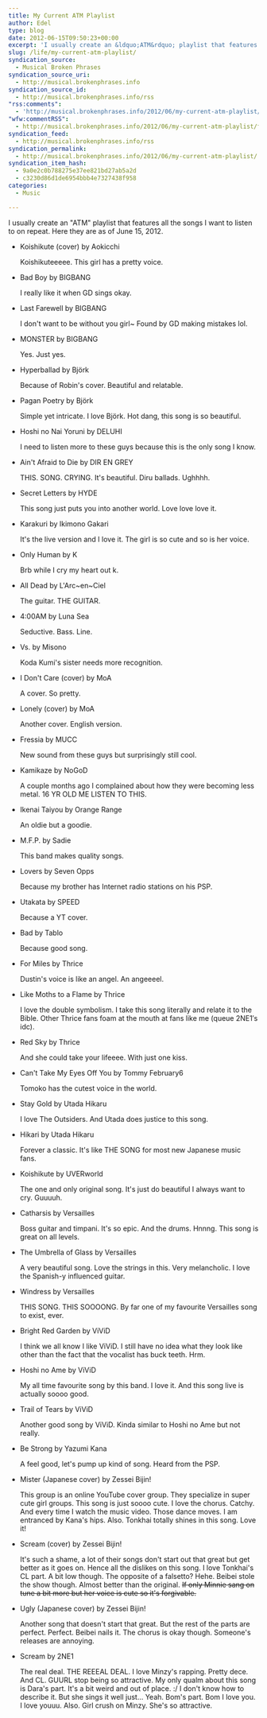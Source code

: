 ```yaml
---
title: My Current ATM Playlist
author: Edel
type: blog
date: 2012-06-15T09:50:23+00:00
excerpt: 'I usually create an &ldquo;ATM&rdquo; playlist that features all the songs I want to listen to on repeat. Here they are as of June 15, 2012. Koishikute (cover) by Aokicchi Koishikuteeeee. This girl has a pretty voice. Bad Boy by BIGBANG I really like it when GD sings okay. Last Farewell by BIGBANG I don&rsquo;t [...]'
slug: /life/my-current-atm-playlist/
syndication_source:
  - Musical Broken Phrases
syndication_source_uri:
  - http://musical.brokenphrases.info
syndication_source_id:
  - http://musical.brokenphrases.info/rss
"rss:comments":
  - 'http://musical.brokenphrases.info/2012/06/my-current-atm-playlist/#comments'
"wfw:commentRSS":
  - http://musical.brokenphrases.info/2012/06/my-current-atm-playlist/feed/
syndication_feed:
  - http://musical.brokenphrases.info/rss
syndication_permalink:
  - http://musical.brokenphrases.info/2012/06/my-current-atm-playlist/
syndication_item_hash:
  - 9a0e2c0b788275e37ee821bd27ab5a2d
  - c3230d86d1de6954bbb4e7327438f958
categories:
  - Music

---
```

I usually create an "ATM" playlist that features all the songs I want to listen to on repeat. Here they are as of June 15, 2012.

  * Koishikute (cover) by Aokicchi
  
    Koishikuteeeee. This girl has a pretty voice.
  * Bad Boy by BIGBANG
  
    I really like it when GD sings okay.
  * Last Farewell by BIGBANG
  
    I don't want to be without you girl~ Found by GD making mistakes lol.
  * MONSTER by BIGBANG
  
    Yes. Just yes.
  * Hyperballad by Björk
  
    Because of Robin's cover. Beautiful and relatable.
  * Pagan Poetry by Björk
  
    Simple yet intricate. I love Björk. Hot dang, this song is so beautiful.
  * Hoshi no Nai Yoruni by DELUHI
  
    I need to listen more to these guys because this is the only song I know.
  * Ain't Afraid to Die by DIR EN GREY
  
    THIS. SONG. CRYING. It's beautiful. Diru ballads. Ughhhh.
  * Secret Letters by HYDE
  
    This song just puts you into another world. Love love love it.
  * Karakuri by Ikimono Gakari
  
    It's the live version and I love it. The girl is so cute and so is her voice.
  * Only Human by K
  
    Brb while I cry my heart out k.
  * All Dead by L'Arc~en~Ciel
  
    The guitar. THE GUITAR.
  * 4:00AM by Luna Sea
  
    Seductive. Bass. Line.
  * Vs. by Misono
  
    Koda Kumi's sister needs more recognition.
  * I Don't Care (cover) by MoA
  
    A cover. So pretty.
  * Lonely (cover) by MoA
  
    Another cover. English version.
  * Fressia by MUCC
  
    New sound from these guys but surprisingly still cool.
  * Kamikaze by NoGoD
  
    A couple months ago I complained about how they were becoming less metal. 16 YR OLD ME LISTEN TO THIS.
  * Ikenai Taiyou by Orange Range
  
    An oldie but a goodie.
  * M.F.P. by Sadie
  
    This band makes quality songs.
  * Lovers by Seven Opps
  
    Because my brother has Internet radio stations on his PSP.
  * Utakata by SPEED
  
    Because a YT cover.
  * Bad by Tablo
  
    Because good song.
  * For Miles by Thrice
  
    Dustin's voice is like an angel. An angeeeel.
  * Like Moths to a Flame by Thrice
  
    I love the double symbolism. I take this song literally and relate it to the Bible. Other Thrice fans foam at the mouth at fans like me (queue 2NE1&#8242;s idc).
  * Red Sky by Thrice
  
    And she could take your lifeeee. With just one kiss.
  * Can't Take My Eyes Off You by Tommy February6
  
    Tomoko has the cutest voice in the world.
  * Stay Gold by Utada Hikaru
  
    I love The Outsiders. And Utada does justice to this song.
  * Hikari by Utada Hikaru
  
    Forever a classic. It's like THE SONG for most new Japanese music fans.
  * Koishikute by UVERworld
  
    The one and only original song. It's just do beautiful I always want to cry. Guuuuh.
  * Catharsis by Versailles
  
    Boss guitar and timpani. It's so epic. And the drums. Hnnng. This song is great on all levels.
  * The Umbrella of Glass by Versailles
  
    A very beautiful song. Love the strings in this. Very melancholic. I love the Spanish-y influenced guitar.
  * Windress by Versailles
  
    THIS SONG. THIS SOOOONG. By far one of my favourite Versailles song to exist, ever.
  * Bright Red Garden by ViViD
  
    I think we all know I like ViViD. I still have no idea what they look like other than the fact that the vocalist has buck teeth. Hrm.
  * Hoshi no Ame by ViViD
  
    My all time favourite song by this band. I love it. And this song live is actually soooo good.
  * Trail of Tears by ViViD
  
    Another good song by ViViD. Kinda similar to Hoshi no Ame but not really.
  * Be Strong by Yazumi Kana
  
    A feel good, let's pump up kind of song. Heard from the PSP.
  * Mister (Japanese cover) by Zessei Bijin!
  
    This group is an online YouTube cover group. They specialize in super cute girl groups. This song is just soooo cute. I love the chorus. Catchy. And every time I watch the music video. Those dance moves. I am entranced by Kana's hips. Also. Tonkhai totally shines in this song. Love it!
  * Scream (cover) by Zessei Bijin!
  
    It's such a shame, a lot of their songs don't start out that great but get better as it goes on. Hence all the dislikes on this song. I love Tonkhai's CL part. A bit low though. The opposite of a falsetto? Hehe. Beibei stole the show though. Almost better than the original. <strike>If only Minnie sang on tune a bit more but her voice is cute so it's forgivable.</strike>
  * Ugly (Japanese cover) by Zessei Bijin!
  
    Another song that doesn't start that great. But the rest of the parts are perfect. Perfect. Beibei nails it. The chorus is okay though. Someone's releases are annoying.
  * Scream by 2NE1
  
    The real deal. THE REEEAL DEAL. I love Minzy's rapping. Pretty dece. And CL. GUURL stop being so attractive. My only qualm about this song is Dara's part. It's a bit weird and out of place. :/ I don't know how to describe it. But she sings it well just... Yeah. Bom's part. Bom I love you. I love youuu. Also. Girl crush on Minzy. She's so attractive.


